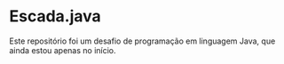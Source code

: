 # Escada.java
Este repositório foi um desafio de programação em linguagem Java, que ainda estou apenas no início.
